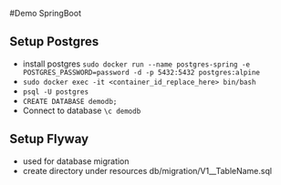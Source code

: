 #Demo SpringBoot

## Setup Postgres
- install postgres `sudo docker run --name postgres-spring -e POSTGRES_PASSWORD=password -d -p 5432:5432 postgres:alpine`
- `sudo docker exec -it <container_id_replace_here> bin/bash`
- `psql -U postgres`
- `CREATE DATABASE demodb;`
- Connect to database `\c demodb`

## Setup Flyway
- used for database migration
- create directory under resources db/migration/V1__TableName.sql